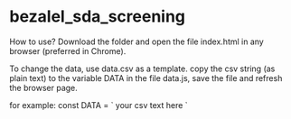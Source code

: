 # bezalel_sda_screening

How to use?
Download the folder and open the file index.html in any browser (preferred in Chrome).

To change the data, use data.csv as a template. copy the csv string (as plain text) to the variable DATA in the file data.js, save the file and refresh the browser page.

for example:
const DATA = \`
your csv text here
\`
